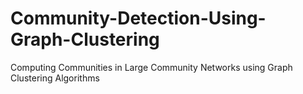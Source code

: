# Community-Detection-Using-Graph-Clustering
Computing Communities in Large Community Networks using Graph Clustering Algorithms

